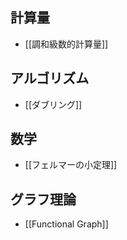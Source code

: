 ## 計算量
- [[調和級数的計算量]]

## アルゴリズム
- [[ダブリング]]

## 数学
- [[フェルマーの小定理]]

## グラフ理論
- [[Functional Graph]]